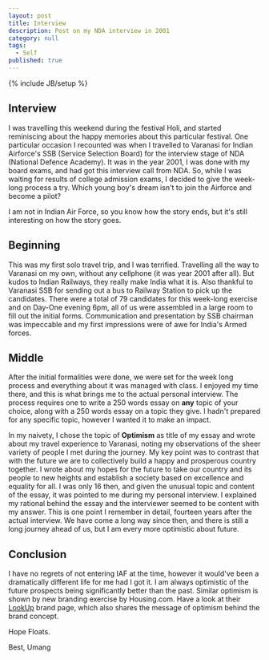 ```yaml
---
layout: post
title: Interview
description: Post on my NDA interview in 2001
category: null
tags: 
  - Self
published: true
---
```


{% include JB/setup %}

## Interview

I was travelling this weekend during the festival Holi, and started reminiscing about the happy memories about this particular festival. One particular occasion I recounted was when I travelled to Varanasi for Indian Airforce's SSB (Service Selection Board) for the interview stage of NDA (National Defence Academy). It was in the year 2001, I was done with my board exams, and had got this interview call from NDA. So, while I was waiting for results of college admission exams, I decided to give the week-long process a try. Which young boy's dream isn't to join the Airforce and become a pilot?
 
I am not in Indian Air Force, so you know how the story ends, but it's still interesting on how the story goes. 
 
## Beginning
This was my first solo travel trip, and I was terrified. Travelling all the way to Varanasi  on my own, without any cellphone (it was year 2001 after all). But kudos to Indian Railways, they really make India what it is. Also thankful to Varanasi SSB for sending out a bus to Railway Station to pick up the candidates. There were a total of 79 candidates for this week-long exercise and on Day-One evening 6pm, all of us were assembled in a  large room to fill out the initial forms. Communication and presentation by SSB chairman was impeccable and my first impressions were of awe for India's Armed forces. 
 
## Middle
After the initial formalities were done, we were set for the week long process and everything about it was managed with class. I enjoyed my time there, and this is what brings me to the actual personal interview. The process requires one to write a 250 words essay on **any** topic of your choice, along with a 250 words essay on a topic they give. I hadn't prepared for any specific topic, however I wanted it to make an impact. 

In my naivety, I chose the topic of **Optimism** as title of my essay and wrote about my travel experience to Varanasi, noting my observations of the sheer variety of people I met during the journey. My key point was to contrast that with the future we are to collectively build a happy and prosperous country together. I wrote about my hopes for the future to take our country and its people to new heights and establish a society based on excellence and equality for all. I was only 16 then, and given the unusual topic and content of the essay, it was pointed to me during my personal interview. I explained my rational behind the essay and the interviewer seemed to be content with my answer. This is one point I remember in detail, fourteen years after the actual interview. We have come a long way since then, and there is still a long journey ahead of us, but I am every more optimistic about future.
 
## Conclusion
I have no regrets of not entering IAF at the time, however it would've been a dramatically different life for me had I got it. I am always optimistic of the future prospects being significantly better than the past. Similar optimism is shown by new branding exercise by Housing.com. Have a look at their [LookUp](https://housing.com/lookup) brand page, which also shares the message of optimism behind the brand concept.

Hope Floats.

Best, Umang


